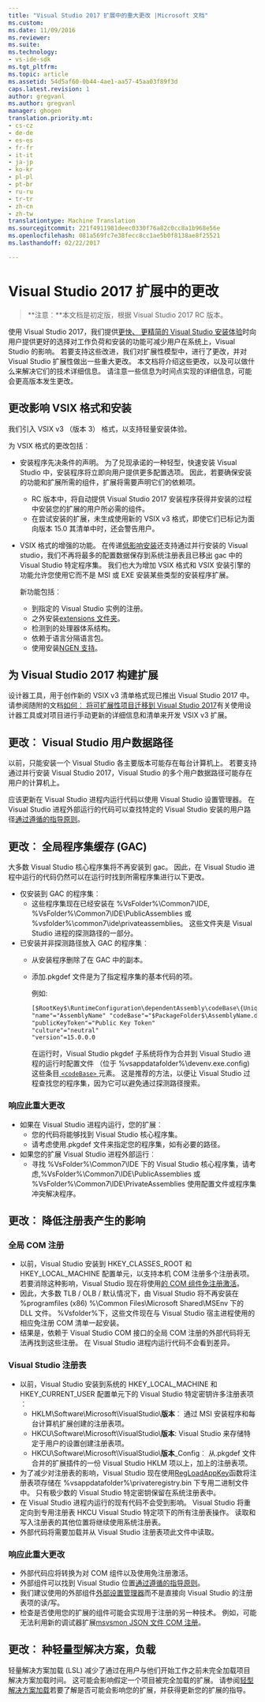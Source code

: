```yaml
---
title: "Visual Studio 2017 扩展中的重大更改 |Microsoft 文档"
ms.custom: 
ms.date: 11/09/2016
ms.reviewer: 
ms.suite: 
ms.technology:
- vs-ide-sdk
ms.tgt_pltfrm: 
ms.topic: article
ms.assetid: 54d5af60-0b44-4ae1-aa57-45aa03f89f3d
caps.latest.revision: 1
author: gregvanl
ms.author: gregvanl
manager: ghogen
translation.priority.mt:
- cs-cz
- de-de
- es-es
- fr-fr
- it-it
- ja-jp
- ko-kr
- pl-pl
- pt-br
- ru-ru
- tr-tr
- zh-cn
- zh-tw
translationtype: Machine Translation
ms.sourcegitcommit: 221f4911981deec0330f76a82c0cc8a1b968e56e
ms.openlocfilehash: 081a569fc7e38fecc8cc1ae5b0f8138ae8f25521
ms.lasthandoff: 02/22/2017

---
```

# <a name="changes-in-visual-studio-2017-extensibility"></a>Visual Studio 2017 扩展中的更改

>**注意︰**本文档是初定版，根据 Visual Studio 2017 RC 版本。

使用 Visual Studio 2017，我们提供[更快、 更精简的 Visual Studio 安装体验](https://blogs.msdn.microsoft.com/visualstudio/2016/04/01/faster-leaner-visual-studio-installer)时向用户提供更好的选择对工作负荷和安装的功能可减少用户在系统上，Visual Studio 的影响。 若要支持这些改进，我们对扩展性模型中，进行了更改，并对 Visual Studio 扩展性做出一些重大更改。 本文档将介绍这些更改，以及可以做什么来解决它们的技术详细信息。 请注意一些信息为时间点实现的详细信息，可能会更高版本发生更改。

## <a name="changes-affecting-vsix-format-and-installation"></a>更改影响 VSIX 格式和安装

我们引入 VSIX v3 （版本 3） 格式，以支持轻量安装体验。

为 VSIX 格式的更改包括︰

* 安装程序先决条件的声明。 为了兑现承诺的一种轻型，快速安装 Visual Studio 中，安装程序将立即向用户提供更多配置选项。 因此，若要确保安装的功能和扩展所需的组件，扩展将需要声明它们的依赖项。
  * RC 版本中，将自动提供 Visual Studio 2017 安装程序获得并安装的过程中安装您的扩展的用户所必需的组件。
  * 在尝试安装的扩展，未生成使用新的 VSIX v3 格式，即使它们已标记为面向版本 15.0 其清单中时，还会警告用户。
* VSIX 格式的增强的功能。 在传递[低影响安装](https://blogs.msdn.microsoft.com/visualstudio/2016/04/25/anatomy-of-a-low-impact-visual-studio-install)还支持通过并行安装的 Visual studio，我们不再将最多的配置数据保存到系统注册表且已移出 gac 中的 Visual Studio 特定程序集。 我们也大为增加 VSIX 格式和 VSIX 安装引擎的功能允许您使用它而不是 MSI 或 EXE 安装某些类型的安装程序扩展。

  新功能包括︰

  * 到指定的 Visual Studio 实例的注册。
  * 之外安装[extensions 文件夹](set-install-root.md)。
  * 检测到的处理器体系结构。
  * 依赖于语言分隔语言包。
  * 使用安装[NGEN 支持](ngen-support.md)。

## <a name="building-an-extension-for-visual-studio-2017"></a>为 Visual Studio 2017 构建扩展

设计器工具，用于创作新的 VSIX v3 清单格式现已推出 Visual Studio 2017 中。 请参阅随附的文档[如何︰ 将可扩展性项目迁移到 Visual Studio 2017](how-to-migrate-extensibility-projects-to-visual-studio-2017.md)有关使用设计器工具或对项目进行手动更新的详细信息和清单来开发 VSIX v3 扩展。

## <a name="change-visual-studio-user-data-path"></a>更改︰ Visual Studio 用户数据路径

以前，只能安装一个 Visual Studio 各主要版本可能存在每台计算机上。 若要支持通过并行安装 Visual Studio 2017，Visual Studio 的多个用户数据路径可能存在用户的计算机上。

应该更新在 Visual Studio 进程内运行代码以使用 Visual Studio 设置管理器。 在 Visual Studio 进程外部运行的代码可以查找特定的 Visual Studio 安装的用户路径[通过遵循的指导原则](https://blogs.msdn.microsoft.com/heaths/2016/09/15/changes-to-visual-studio-15-setup)。

## <a name="change-global-assembly-cache-gac"></a>更改︰ 全局程序集缓存 (GAC)

大多数 Visual Studio 核心程序集将不再安装到 gac。 因此，在 Visual Studio 进程中运行的代码仍然可以在运行时找到所需程序集进行以下更改。

* 仅安装到 GAC 的程序集︰
  * 这些程序集现在已经安装在 %VsFolder%\Common7\IDE\, %VsFolder%\Common7\IDE\PublicAssemblies 或 %vsfolder%\common7\ide\privateassemblies。 这些文件夹是 Visual Studio 进程的探测路径的一部分。
* 已安装并非探测路径放入 GAC 的程序集︰
  * 从安装程序删除了在 GAC 中的副本。
  * 添加.pkgdef 文件是为了指定程序集的基本代码的项。

    例如: 
    
    ```xml
    [$RootKey$\RuntimeConfiguration\dependentAssembly\codeBase\{UniqueGUID}]
    "name"="AssemblyName" "codeBase"="$PackageFolder$\AssemblyName.dll"
    "publicKeyToken"="Public Key Token"
    "culture"="neutral"
    "version"=15.0.0.0
    ```
    在运行时，Visual Studio pkgdef 子系统将作为合并到 Visual Studio 进程的运行时配置文件 （位于 %vsappdatafolder%\devenv.exe.config) 这些条目[ `<codeBase>` ](https://msdn.microsoft.com/en-us/library/efs781xb(v=vs.110).aspx)元素。 这是推荐的方法，以便让 Visual Studio 过程查找您的程序集，因为它可以避免通过探测路径搜索。

### <a name="reacting-to-this-breaking-change"></a>响应此重大更改

* 如果在 Visual Studio 进程内运行，您的扩展︰
  * 您的代码将能够找到 Visual Studio 核心程序集。
  * 请考虑使用.pkgdef 文件来指定您的程序集，如有必要的路径。
* 如果您的扩展 Visual Studio 进程外部运行︰
  * 寻找 %VsFolder%\Common7\IDE 下的 Visual Studio 核心程序集，请考虑\,%VsFolder%\Common7\IDE\PublicAssemblies 或 %VsFolder%\Common7\IDE\PrivateAssemblies 使用配置文件或程序集冲突解决程序。

## <a name="change-reduce-registry-impact"></a>更改︰ 降低注册表产生的影响

### <a name="global-com-registration"></a>全局 COM 注册

* 以前，Visual Studio 安装到 HKEY_CLASSES_ROOT 和 HKEY_LOCAL_MACHINE 配置单元，以支持本机 COM 注册多个注册表项。 若要消除这种影响，Visual Studio 现在将使用[的 COM 组件免注册激活](https://msdn.microsoft.com/en-us/library/ms973913.aspx)。
* 因此，大多数 TLB / OLB / 默认情况下，由 Visual Studio 将不再安装在 %programfiles (x86) %\Common Files\Microsoft Shared\MSEnv 下的 DLL 文件。 %Vsfolder%下，这些文件现在与 Visual Studio 宿主进程使用的相应免注册 COM 清单一起安装。
* 结果是，依赖于 Visual Studio COM 接口的全局 COM 注册的外部代码将无法再找到这些注册。 在 Visual Studio 进程内运行代码不会看到差异。

### <a name="visual-studio-registry"></a>Visual Studio 注册表

* 以前，Visual Studio 安装到系统的 HKEY_LOCAL_MACHINE 和 HKEY_CURRENT_USER 配置单元下的 Visual Studio 特定密钥许多注册表项︰
  * HKLM\Software\Microsoft\VisualStudio\\**版本**︰ 通过 MSI 安装程序和每台计算机扩展创建的注册表项。
  * HKCU\Software\Microsoft\VisualStudio\\**版本**: Visual Studio 来存储特定于用户的设置创建注册表项。
  * HKCU\Software\Microsoft\VisualStudio\\**版本**_Config︰ 从.pkgdef 文件合并的扩展插件的一份 Visual Studio HKLM 项以上，加上的注册表项。
* 为了减少对注册表的影响，Visual Studio 现在使用[RegLoadAppKey](https://msdn.microsoft.com/en-us/library/windows/desktop/ms724886(v=vs.85).aspx)函数将注册表项存储在 %vsappdatafolder%\privateregistry.bin 下专用二进制文件中。 只有极少数的 Visual Studio 特定密钥保留在系统注册表中。
* 在 Visual Studio 进程内运行的现有代码不会受到影响。 Visual Studio 将重定向到专用注册表 HKCU Visual Studio 特定项下的所有注册表操作。 读取和写入注册表的其他位置将继续使用系统注册表。
* 外部代码将需要加载并从 Visual Studio 注册表项此文件中读取。

### <a name="reacting-to-this-breaking-change"></a>响应此重大更改

* 外部代码应将转换为对 COM 组件以及使用免注册激活。
* 外部组件可以找到 Visual Studio 位置[通过遵循的指导原则](https://blogs.msdn.microsoft.com/heaths/2016/09/15/changes-to-visual-studio-15-setup)。
* 我们建议使用的外部组件[外部设置管理器](https://msdn.microsoft.com/en-us/library/microsoft.visualstudio.settings.externalsettingsmanager.aspx)而不是直接向 Visual Studio 的注册表项的读/写。
* 检查是否使用您的扩展的组件可能会实现用于注册的另一种技术。 例如，可能无法利用新的调试器扩展[msvsmon JSON 文件 COM 注册](migrate-debugger-COM-registration.md)。

## <a name="change-lightweight-solution-load"></a>更改︰ 种轻量型解决方案，负载

轻量解决方案加载 (LSL) 减少了通过在用户与他们开始工作之前未完全加载项目解决方案加载时间。 这可能会影响假定一个项目被完全加载的扩展。 请参阅[轻型解决方案加载](lightweight-solution-load-extension-impact.md)若要了解是否可能会影响您的扩展，并获得更新您的扩展的指导。

